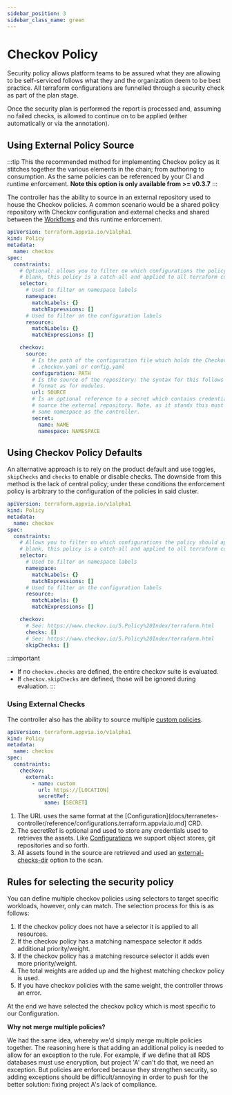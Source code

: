 ```yaml
---
sidebar_position: 3
sidebar_class_name: green
---
```

# Checkov Policy

Security policy allows platform teams to be assured what they are allowing to be self-serviced follows what they and the organization deem to be best practice. All terraform configurations are funnelled through a security check as part of the plan stage.

Once the security plan is performed the report is processed and, assuming no failed checks, is allowed to continue on to be applied (either automatically or via the annotation).

## Using External Policy Source

:::tip
This the recommended method for implementing Checkov policy as it stitches together the various elements in the chain; from authoring to consumption. As the same policies can be referenced by your CI and runtime enforcement. **Note this option is only available from >= v0.3.7**
:::

The controller has the ability to source in an external repository used to house the Checkov policies. A common scenario would be a shared policy repository with Checkov configuration and external checks and shared between the [Workflows](/terranetes-controller/workflows/intro/) and this runtime enforcement.

```yaml
apiVersion: terraform.appvia.io/v1alpha1
kind: Policy
metadata:
  name: checkov
spec:
  constraints:
    # Optional: allows you to filter on which configurations the policy should apply. If left
    # blank, this policy is a catch-all and applied to all terraform configurations.
    selector:
      # Used to filter on namespace labels
      namespace:
        matchLabels: {}
        matchExpressions: []
      # Used to filter on the configuration labels
      resource:
        matchLabels: {}
        matchExpressions: []

    checkov:
      source:
        # Is the path of the configuration file which holds the Checkov config i.e
        # .checkov.yaml or config.yaml
        configuration: PATH
        # Is the source of the repository; the syntax for this follows the same
        # format as for modules.
        url: SOURCE
        # Is an optional reference to a secret which contains credentials used to
        # source the external repository. Note, as it stands this must be within the
        # same namespace as the controller.
        secret:
          name: NAME
          namespace: NAMESPACE
```

## Using Checkov Policy Defaults

An alternative approach is to rely on the product default and use toggles, `skipChecks` and `checks` to enable or disable checks. The downside from this method is the lack of central policy; under these conditions the enforcement policy is arbitrary to the configuration of the policies in said cluster.

```yaml
apiVersion: terraform.appvia.io/v1alpha1
kind: Policy
metadata:
  name: checkov
spec:
  constraints:
    # Allows you to filter on which configurations the policy should apply. If left
    # blank, this policy is a catch-all and applied to all terraform configurations.
    selector:
      # Used to filter on namespace labels
      namespace:
        matchLabels: {}
        matchExpressions: []
      # Used to filter on the configuration labels
      resource:
        matchLabels: {}
        matchExpressions: []

    checkov:
      # See: https://www.checkov.io/5.Policy%20Index/terraform.html
      checks: []
      # See: https://www.checkov.io/5.Policy%20Index/terraform.html
      skipChecks: []
```

:::important
* If no `checkov.checks` are defined, the entire checkov suite is evaluated.
* If `checkov.skipChecks` are defined, those will be ignored during evaluation.
:::

### Using External Checks

The controller also has the ability to source multiple [custom policies](https://www.checkov.io/3.Custom%20Policies/Custom%20Policies%20Overview.html).

```yaml
apiVersion: terraform.appvia.io/v1alpha1
kind: Policy
metadata:
  name: checkov
spec:
  constraints:
    checkov:
      external:
        - name: custom
          url: https://[LOCATION]
          secretRef:
            name: [SECRET]
```

1. The URL uses the same format at the [Configuration](docs/terranetes-controller/reference/configurations.terraform.appvia.io.md] CRD.
2. The secretRef is optional and used to store any credentials used to retrieves the assets. Like [Configurations](docs/terranetes-controller/reference/configurations.terraform.appvia.io.md) we support object stores, git repositories and so forth.
3. All assets found in the source are retrieved and used an [external-checks-dir](https://www.checkov.io/2.Basics/CLI%20Command%20Reference.html) option to the scan.

## Rules for selecting the security policy

You can define multiple checkov policies using selectors to target specific workloads, however, only can match. The selection process for this is as follows:

1. If the checkov policy does not have a selector it is applied to all resources.
2. If the checkov policy has a matching namespace selector it adds additional priority/weight.
3. If the checkov policy has a matching resource selector it adds even more priority/weight.
4. The total weights are added up and the highest matching checkov policy is used.
5. If you have checkov policies with the same weight, the controller throws an error.

At the end we have selected the checkov policy which is most specific to our Configuration.

**Why not merge multiple policies?**

We had the same idea, whereby we'd simply merge multiple policies together. The reasoning here is that adding an additional policy is needed to allow for an exception to the rule. For example, if we define that all RDS databases must use encryption, but project 'A' can't do that, we need an exception. But policies are enforced because they strengthen security, so adding exceptions should be difficult/annoying in order to push for the better solution: fixing project A's lack of compliance.


